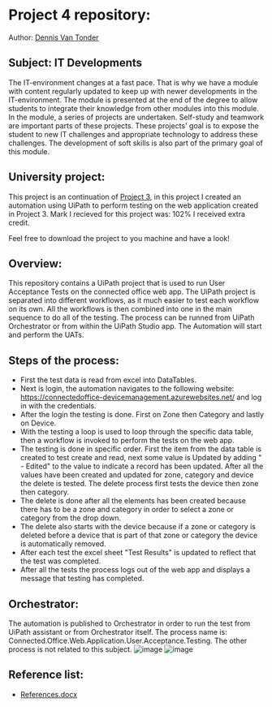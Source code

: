 # Project 4 repository:
Author: [Dennis Van Tonder](https://github.com/dennisvantonder/)
## Subject: IT Developments
The IT-environment changes at a fast pace. That is why we have a module with content regularly updated to keep up with newer developments in the IT-environment. The module is presented at the end of the degree to allow students to integrate their knowledge from other modules into this module. In the module, a series of projects are undertaken. Self-study and teamwork are important parts of these projects. These projects' goal is to expose the student to new IT challenges and appropriate technology to address these challenges. The development of soft skills is also part of the primary goal of this module.
## University project:
This project is an continuation of [Project 3](https://github.com/dennisvantonder/CMPG323-Project-3-31609988), in this project I created an automation using UiPath to perform testing on the web application created in Project 3. Mark I recieved for this project was: 102% I received extra credit.

Feel free to download the project to you machine and have a look!
## Overview:
This repository contains a UiPath project that is used to run User Acceptance Tests on the connected office web app. The UiPath project is separated into different workflows, as it much easier to test each workflow on its own. All the workflows is then combined into one in the main sequence to do all of the testing. The process can be runned from UiPath Orchestrator or from within the UiPath Studio app. The Automation will start and perform the UATs.

## Steps of the process:
- First the test data is read from excel into DataTables.
- Next is login, the automation navigates to the following website: https://connectedoffice-devicemanagement.azurewebsites.net/ and log in with the credentials.
- After the login the testing is done. First on Zone then Category and lastly on Device.
- With the testing a loop is used to loop through the specific data table, then a workflow is invoked to perform the tests on the web app.
- The testing is done in specific order. First the item from the data table is created to test create and read, next some value is Updated by adding " - Edited" to the value to indicate a record has been updated. After all the values have been created and updated for zone, category and device the delete is tested. The delete process first tests the device then zone then category.
- The delete is done after all the elements has been created because there has to be a zone and category in order to select a zone or category from the drop down.
- The delete also starts with the device because if a zone or category is deleted before a device that is part of that zone or category the device is automatically removed.
- After each test the excel sheet "Test Results" is updated to reflect that the test was completed.
- After all the tests the process logs out of the web app and displays a message that testing has completed.

## Orchestrator:
The automation is published to Orchestrator in order to run the test from UiPath assistant or from Orchestrator itself. The process name is: Connected.Office.Web.Application.User.Acceptance.Testing. The other process is not related to this subject.
![image](https://user-images.githubusercontent.com/90188915/198055151-10815d4e-c008-47c9-8cc4-9d5f52d2a43c.png)
![image](https://user-images.githubusercontent.com/90188915/198207503-cfb99cbb-8ded-4328-aa8a-41033fd5fca8.png)

## Reference list:
- [References.docx](https://github.com/dennisvantonder/CMPG323-Project-4-31609988/blob/main/References.docx)
